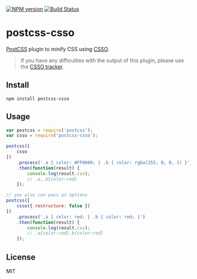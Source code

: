 [![NPM version](https://img.shields.io/npm/v/postcss-csso.svg)](https://www.npmjs.com/package/postcss-csso)
[![Build Status](https://travis-ci.org/lahmatiy/postcss-csso.svg?branch=master)](https://travis-ci.org/lahmatiy/postcss-csso)

# postcss-csso

[PostCSS](https://github.com/postcss/postcss) plugin to minify CSS using [CSSO](https://github.com/css/csso).

> If you have any difficulties with the output of this plugin, please use the [CSSO tracker](https://github.com/css/csso/issues).

## Install

```
npm install postcss-csso
```

## Usage

```js
var postcss = require('postcss');
var csso = require('postcss-csso');

postcss([
    csso
])
    .process('.a { color: #FF0000; } .b { color: rgba(255, 0, 0, 1) }')
    .then(function(result) {
        console.log(result.css);
        // .a,.b{color:red}
    });

// you also can pass an options
postcss([
    csso({ restructure: false })
])
    .process('.a { color: red; } .b { color: red; }')
    .then(function(result) {
        console.log(result.css);
        // .a{color:red}.b{color:red}
    });
```

## License

MIT
